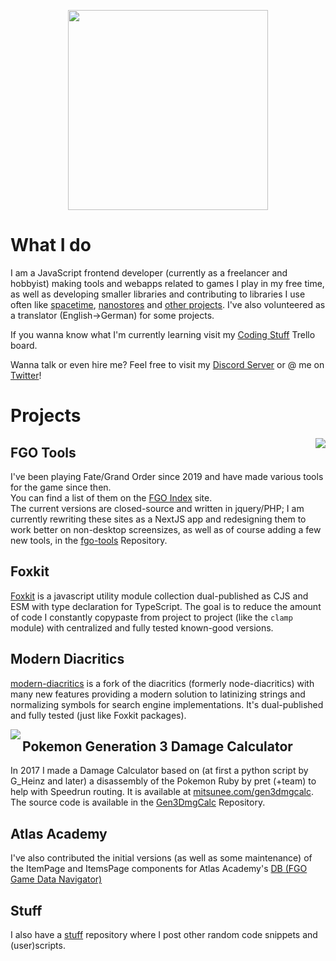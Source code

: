 <p align="center">
<img src="https://www.mitsunee.com/assets/img/logo3.png" width="320px">
</p>

# What I do
I am a JavaScript frontend developer (currently as a freelancer and hobbyist) making tools and webapps related to games I play in my free time, as well as developing smaller libraries and contributing to libraries I use often like [spacetime](https://github.com/spencermountain/spacetime), [nanostores](https://github.com/nanostores/nanostores) and [other projects](https://github.com/pulls?q=author%3Amitsunee+-user%3Amitsunee+-user%3Afoxkit-js+is%3Apr+is%3Amerged+). I've also volunteered as a translator (English->German) for some projects.

If you wanna know what I'm currently learning visit my [Coding Stuff](https://trello.com/b/w68tfAQP/coding-stuff-2021) Trello board.

Wanna talk or even hire me? Feel free to visit my [Discord Server](https://discord.gg/ZncPkjw) or @ me on [Twitter](https://twitter.com/Mitsunee)!

# Projects

<img src="https://www.mitsunee.com/fgo/assets/icons/fgo-index.png" align="right">

## FGO Tools
I've been playing Fate/Grand Order since 2019 and have made various tools for the game since then.  
You can find a list of them on the [FGO Index](https://www.mitsunee.com/fgo/) site.  
The current versions are closed-source and written in jquery/PHP; I am currently rewriting these sites as a NextJS app and redesigning them to work better on non-desktop screensizes, as well as of course adding a few new tools, in the [fgo-tools](https://github.com/Mitsunee/fgo-tools) Repository.

## Foxkit
[Foxkit](https://github.com/foxkit-js) is a javascript utility module collection dual-published as CJS and ESM with type declaration for TypeScript. The goal is to reduce the amount of code I constantly copypaste from project to project (like the `clamp` module) with centralized and fully tested known-good versions.

## Modern Diacritics
[modern-diacritics](https://github.com/Mitsunee/modern-diacritics) is a fork of the diacritics (formerly node-diacritics) with many new features providing a modern solution to latinizing strings and normalizing symbols for search engine implementations. It's dual-published and fully tested (just like Foxkit packages).

<img src="https://www.mitsunee.com/gen3dmgcalc/i/mons/icons/384.png" align="left">

## Pokemon Generation 3 Damage Calculator
In 2017 I made a Damage Calculator based on (at first a python script by G_Heinz and later) a disassembly of the Pokemon Ruby by pret (+team) to help with Speedrun routing. It is available at [mitsunee.com/gen3dmgcalc](https://www.mitsunee.com/gen3dmgcalc). The source code is available in the [Gen3DmgCalc](https://github.com/Mitsunee/Gen3DmgCalc) Repository.

## Atlas Academy
I've also contributed the initial versions (as well as some maintenance) of the ItemPage and ItemsPage components for Atlas Academy's [DB (FGO Game Data Navigator)](https://apps.atlasacademy.io/db/)

## Stuff
I also have a [stuff](https://github.com/Mitsunee/stuff) repository where I post other random code snippets and (user)scripts.

